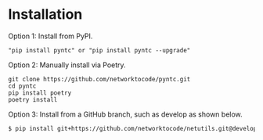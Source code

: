 # Installation

Option 1: Install from PyPI.

```
"pip install pyntc" or "pip install pyntc --upgrade"
```

Option 2: Manually install via Poetry.

```
git clone https://github.com/networktocode/pyntc.git
cd pyntc
pip install poetry
poetry install
```

Option 3: Install from a GitHub branch, such as develop as shown below.

```bash
$ pip install git+https://github.com/networktocode/netutils.git@develop
```
